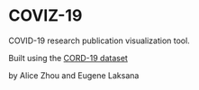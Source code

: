 # COVIZ-19

COVID-19 research publication visualization tool.

Built using the [CORD-19 dataset](https://www.kaggle.com/allen-institute-for-ai/CORD-19-research-challenge)

by Alice Zhou and Eugene Laksana
